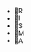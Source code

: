 - 👋R
- 🕌I
- 🏡S
- 🌝M
- 🧠A

<!---
risma-tech/risma-tech is a ✨ special ✨ repository because its `README.md` (this file) appears on your GitHub profile.
You can click the Preview link to take a look at your changes.
--->
